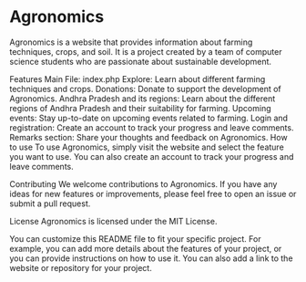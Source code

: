 # Agronomics
Agronomics is a website that provides information about farming techniques, crops, and soil. It is a project created by a team of computer science students who are passionate about sustainable development.

Features
Main File: index.php
Explore: Learn about different farming techniques and crops.
Donations: Donate to support the development of Agronomics.
Andhra Pradesh and its regions: Learn about the different regions of Andhra Pradesh and their suitability for farming.
Upcoming events: Stay up-to-date on upcoming events related to farming.
Login and registration: Create an account to track your progress and leave comments.
Remarks section: Share your thoughts and feedback on Agronomics.
How to use
To use Agronomics, simply visit the website and select the feature you want to use. You can also create an account to track your progress and leave comments.

Contributing
We welcome contributions to Agronomics. If you have any ideas for new features or improvements, please feel free to open an issue or submit a pull request.

License
Agronomics is licensed under the MIT License.

You can customize this README file to fit your specific project. For example, you can add more details about the features of your project, or you can provide instructions on how to use it. You can also add a link to the website or repository for your project.
